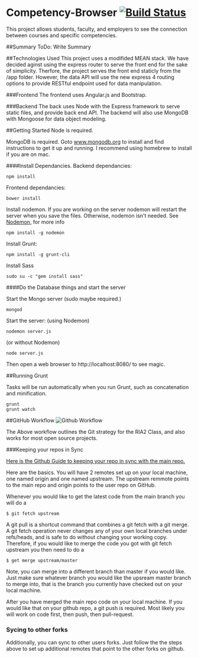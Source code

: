 Competency-Browser [![Build Status](https://travis-ci.org/UVU-DigitalMedia/DGM-Competency-Browser.svg?branch=master)](https://travis-ci.org/UVU-DigitalMedia/DGM-Competency-Browser)
======================

This project allows students, faculty, and employers to see the connection between courses and specific competencies.

##Summary
ToDo: Write Summary

##Technologies Used
This project uses a modifided MEAN stack.
We have decided aginst using the express router to serve the front end for the sake of simplicity. Therfore, the project serves the front end staticly from the /app folder. However, the data API will use the new express 4 routing options to provide RESTful endpoint used for data manipulation.

###Frontend
The frontend uses Angular.js and Bootstrap.

###Backend
The back uses Node with the Express framework to serve static files, and provide back end API. The backend will also use MongoDB with Mongoose for data object modeling.

##Getting Started
Node is required.

MongoDB is required. Goto www.mongodb.org to install and find instructions to get it up and running. I recommend using homebrew to install if you are on mac.

####Install Dependancies.
Backend dependancies:

    npm install

Frontend dependancies:

    bower install

Install nodemon. If you are working on the server nodemon will restart the server when you save the files. Otherwise, nodemon isn't needed. See [Nodemon,](https://github.com/remy/nodemon) for more info

    npm install -g nodemon
    
Install Grunt:
    
    npm install -g grunt-cli

Install Sass

    sudo su -c "gem install sass"

####Do the Database things and start the server

Start the Mongo server (sudo maybe required.)

    mongod


Start the server:
(using Nodemon)

    nodemon server.js


(or without Nodemon)

    node server.js



Then open a web browser to http://localhost:8080/ to see magic.

##Running Grunt

Tasks will be run automatically when you run Grunt, such as concatenation and minification. 

    grunt
    grunt watch



##GitHub Workflow
![Github Workflow](http://i.imgur.com/7Qg4Tiu.png?1)

The Above workflow outlines the Git strategy for the RIA2 Class, and also works for most open source projects.

###Keeping your repos in Sync

[Here is the Github Guide to keeping your repo in sync with the main repo.](https://help.github.com/articles/syncing-a-fork/)

Here are the basics. You will have 2 remotes set up on your local machine, one named origin and one named upstream. The upstream remmote points to the main repo and origin points to the user repo on GitHub.

Whenever you would like to get the latest code from the main branch you will do a

    $ git fetch upstream

A git pull is a shortcut command that combines a git fetch with a git merge. A git fetch operation never changes any of your own local branches under refs/heads, and is safe to do without changing your working copy. Therefore, if you would like to merge the code you got with git fetch upstream you then need to do a

    $ get merge upstream/master

Note, you can merge into a different branch than master if you would like. Just make sure whatever branch you would like the upsream master branch to merge into, that is the branch you currently have checked out on your local machine.

After you have merged the main repo code on your local machine. If you would like that on your github repo, a git push is required. Most likely you will work on code first, then push, then pull-request.

### Sycing to other forks

Additionally, you can sync to other users forks. Just follow the the steps above to set up additional remotes that point to the other forks on github.
